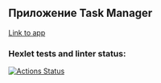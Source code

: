 ## Приложение Task Manager
[Link to app](https://php-laravel-developer-project-57-la07.onrender.com/)

### Hexlet tests and linter status:
[![Actions Status](https://github.com/smirnova-daria/php-laravel-developer-project-57/actions/workflows/hexlet-check.yml/badge.svg)](https://github.com/smirnova-daria/php-laravel-developer-project-57/actions)
